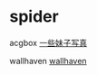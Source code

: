 # spider

acgbox [一些妹子写真](https://github.com/liuchuancong/spider/tree/master/acgbox "acgbox")

wallhaven [wallhaven](https://github.com/liuchuancong/spider/tree/master/wallhaven "wallhaven")
